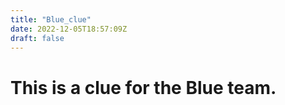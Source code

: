 ```yaml
---
title: "Blue_clue"
date: 2022-12-05T18:57:09Z
draft: false
---
```


# This is a clue for the Blue team.
